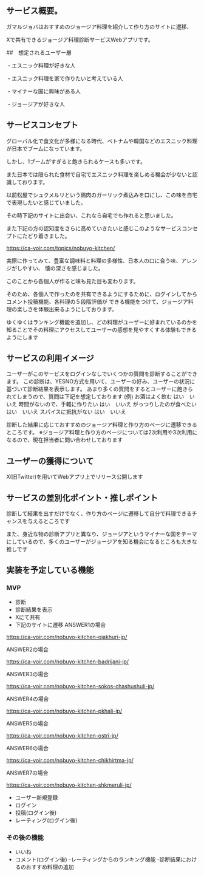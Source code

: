 ## サービス概要。

ガマルジョバはおすすめのジョージア料理を紹介して作り方のサイトに遷移、

Xで共有できるジョージア料理診断サービスWebアプリです。

##　想定されるユーザー層

・エスニック料理が好きな人

・エスニック料理を家で作りたいと考えている人

・マイナーな国に興味がある人

・ジョージアが好きな人

## サービスコンセプト

グローバル化で食文化が多様になる時代、ベトナムや韓国などのエスニック料理が日本でブームになっています。

しかし、1ブームがすぎると飽きられるケースも多いです。

また日本では限られた食材で自宅でエスニック料理を楽しめる機会が少ないと認識しております。

以前松屋でシュクメルリという鶏肉のガーリック煮込みを口にし、この味を自宅で表現したいと感じていました。

その時下記のサイトに出会い、これなら自宅でも作れると思いました。

また下記の方の認知度をさらに高めていきたいと感じこのようなサービスコンセプトにたどり着きました。

https://ca-voir.com/topics/nobuyo-kitchen/

実際に作ってみて、豊富な調味料と料理の多様性、日本人の口に合う味、アレンジがしやすい、 懐の深さを感じました。

このことから各個人が作ると味も見た目も変わります。

そのため、各個人で作ったのを共有できるようにするために、ログインしてからコメント投稿機能、各料理の５段階評価が
できる機能をつけて、ジョージア料理の楽しさを体験出来るようにしております。

ゆくゆくはランキング機能を追加し、どの料理がユーザーに好まれているのかを知ることでその料理にアクセスしてユーザーの感想を見やすくする体験もできるようにします

## サービスの利用イメージ

ユーザーがこのサービスをログインなしでいくつかの質問を診断することができます。
この診断は、YESNO方式を用いて、ユーザーの好み、ユーザーの状況に基づいて診断結果を表示します。
あまり多くの質問をするとユーザーに飽きられてしまうので、質問は下記を想定しております
(例)
お酒はよく飲む
はい　いいえ
時間がないので、手軽に作りたい
はい　いいえ
がっつりしたのが食べたい
はい　いいえ
スパイスに抵抗がない
はい　いいえ

診断した結果に応じておすすめのジョージア料理と作り方のページに遷移できるところです。
※ジョージア料理と作り方のページについては2次利用や3次利用になるので、現在担当者に問い合わせしております
## ユーザーの獲得について

X(旧Twitter)を用いてWebアプリ上でリリース公開します

## サービスの差別化ポイント・推しポイント

診断して結果を出すだけでなく、作り方のページに遷移して自分で料理できるチャンスを与えるところです

また、身近な物の診断アプリと異なり、ジョージアというマイナーな国をテーマにしているので、多くのユーザーがジョージアを知る機会になるところも大きな推しです

## 実装を予定している機能

### MVP

- 診断
- 診断結果を表示
- Xにて共有
- 下記のサイトに遷移
ANSWER1の場合

https://ca-voir.com/nobuyo-kitchen-ojakhuri-jp/

ANSWER2の場合

https://ca-voir.com/nobuyo-kitchen-badrijani-jp/

ANSWER3の場合

https://ca-voir.com/nobuyo-kitchen-sokos-chashushuli-jp/

ANSWER4の場合

https://ca-voir.com/nobuyo-kitchen-pkhali-jp/

ANSWER5の場合

https://ca-voir.com/nobuyo-kitchen-ostri-jp/

ANSWER6の場合

https://ca-voir.com/nobuyo-kitchen-chikhirtma-jp/

ANSWER7の場合

https://ca-voir.com/nobuyo-kitchen-shkmeruli-jp/

- ユーザー新規登録
- ログイン
- 投稿(ログイン後)
- レーティング(ログイン後)

### その後の機能

- いいね
- コメント(ログイン後)
-レーティングからのランキング機能
-診断結果におけるのおすすめ料理の追加
